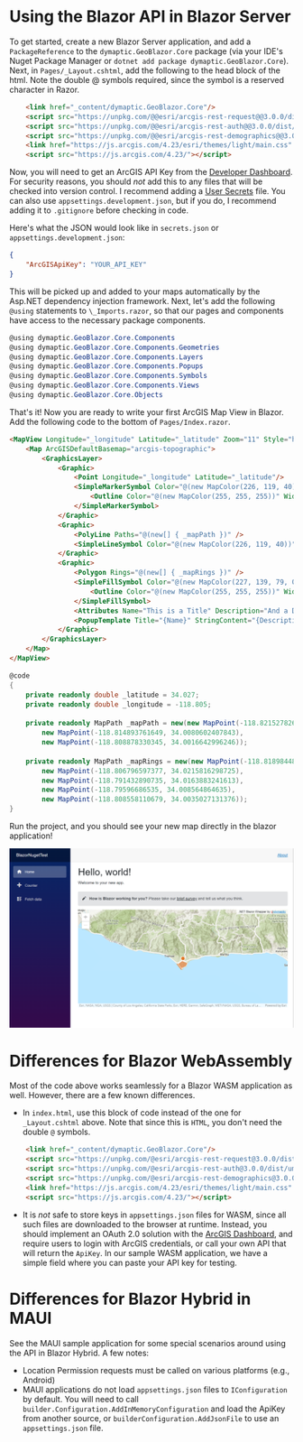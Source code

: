﻿# Using the Blazor API in Blazor Server

To get started, create a new Blazor Server application, and add a `PackageReference` to the `dymaptic.GeoBlazor.Core`
package (via your IDE's Nuget Package Manager or `dotnet add package dymaptic.GeoBlazor.Core`).
Next, in `Pages/_Layout.cshtml`, add the following to the head block of the html. Note the double @ symbols required,
since the symbol is a reserved character in Razor.

```html
    <link href="_content/dymaptic.GeoBlazor.Core"/>
    <script src="https://unpkg.com/@@esri/arcgis-rest-request@@3.0.0/dist/umd/request.umd.js"></script>
    <script src="https://unpkg.com/@@esri/arcgis-rest-auth@@3.0.0/dist/umd/auth.umd.js"></script>
    <script src="https://unpkg.com/@@esri/arcgis-rest-demographics@@3.0.0/dist/umd/demographics.umd.js"></script>
    <link href="https://js.arcgis.com/4.23/esri/themes/light/main.css" rel="stylesheet"/>
    <script src="https://js.arcgis.com/4.23/"></script>
```

Now, you will need to get an ArcGIS API Key from the [Developer Dashboard](https://developers.arcgis.com/dashboard/).
For security reasons, you should _not_ add this to any files that will be checked into version control.
I recommend adding a [User Secrets](https://docs.microsoft.com/en-us/aspnet/core/security/app-secrets?view=aspnetcore-6.0&tabs=windows) file.
You can also use `appsettings.development.json`, but if you do, I recommend adding it to `.gitignore` before checking in code.

Here's what the JSON would look like in `secrets.json` or `appsettings.development.json`:

```json
{
    "ArcGISApiKey": "YOUR_API_KEY"
}
```

This will be picked up and added to your maps automatically by the Asp.NET dependency injection framework.
Next, let's add the following `@using` statements to `\_Imports.razor`, so that our pages and components have access to
the necessary package components.

```csharp
@using dymaptic.GeoBlazor.Core.Components
@using dymaptic.GeoBlazor.Core.Components.Geometries
@using dymaptic.GeoBlazor.Core.Components.Layers
@using dymaptic.GeoBlazor.Core.Components.Popups
@using dymaptic.GeoBlazor.Core.Components.Symbols
@using dymaptic.GeoBlazor.Core.Components.Views
@using dymaptic.GeoBlazor.Core.Objects
```

That's it! Now you are ready to write your first ArcGIS Map View in Blazor. Add the following code to the bottom of `Pages/Index.razor`.

```html
<MapView Longitude="_longitude" Latitude="_latitude" Zoom="11" Style="height: 400px; width: 100%;">
    <Map ArcGISDefaultBasemap="arcgis-topographic">
        <GraphicsLayer>
            <Graphic>
                <Point Longitude="_longitude" Latitude="_latitude"/>
                <SimpleMarkerSymbol Color="@(new MapColor(226, 119, 40))">
                    <Outline Color="@(new MapColor(255, 255, 255))" Width="1"/>
                </SimpleMarkerSymbol>
            </Graphic>
            <Graphic>
                <PolyLine Paths="@(new[] { _mapPath })" />
                <SimpleLineSymbol Color="@(new MapColor(226, 119, 40))" Width="2"/>
            </Graphic>
            <Graphic>
                <Polygon Rings="@(new[] { _mapRings })" />
                <SimpleFillSymbol Color="@(new MapColor(227, 139, 79, 0.8))">
                    <Outline Color="@(new MapColor(255, 255, 255))" Width="1"/>
                </SimpleFillSymbol>
                <Attributes Name="This is a Title" Description="And a Description"/>
                <PopupTemplate Title="{Name}" StringContent="{Description}"/>
            </Graphic>
        </GraphicsLayer>
    </Map>
</MapView>
```

```csharp
@code
{
    private readonly double _latitude = 34.027; 
    private readonly double _longitude = -118.805;
  
    private readonly MapPath _mapPath = new(new MapPoint(-118.821527826096, 34.0139576938577),  
        new MapPoint(-118.814893761649, 34.0080602407843),
        new MapPoint(-118.808878330345, 34.0016642996246));
  
    private readonly MapPath _mapRings = new(new MapPoint(-118.818984489994, 34.0137559967283),
        new MapPoint(-118.806796597377, 34.0215816298725),
        new MapPoint(-118.791432890735, 34.0163883241613),
        new MapPoint(-118.79596686535, 34.008564864635),
        new MapPoint(-118.808558110679, 34.0035027131376));
}
```

Run the project, and you should see your new map directly in the blazor application!

<img src="sample1.png" width="600" />

# Differences for Blazor WebAssembly

Most of the code above works seamlessly for a Blazor WASM application as well. However, there are a few known differences.

- In `index.html`, use this block of code instead of the one for `_Layout.cshtml` above. Note that since this is `HTML`,
  you don't need the double `@` symbols.

```html
    <link href="_content/dymaptic.GeoBlazor.Core"/>
    <script src="https://unpkg.com/@esri/arcgis-rest-request@3.0.0/dist/umd/request.umd.js"></script>
    <script src="https://unpkg.com/@esri/arcgis-rest-auth@3.0.0/dist/umd/auth.umd.js"></script>
    <script src="https://unpkg.com/@esri/arcgis-rest-demographics@3.0.0/dist/umd/demographics.umd.js"></script>
    <link href="https://js.arcgis.com/4.23/esri/themes/light/main.css" rel="stylesheet"/>
    <script src="https://js.arcgis.com/4.23/"></script>
```

- It is _not_ safe to store keys in `appsettings.json` files for WASM, since all such files are downloaded to the browser
  at runtime. Instead, you should implement an OAuth 2.0 solution with the
  [ArcGIS Dashboard](https://developers.arcgis.com/applications/), and require users to login with ArcGIS credentials,
  or call your own API that will return the `ApiKey`. In our sample WASM application, we have a simple field where you
  can paste your API key for testing.

# Differences for Blazor Hybrid in MAUI

See the MAUI sample application for some special scenarios around using the API in Blazor Hybrid. A few notes:

- Location Permission requests must be called on various platforms (e.g., Android)
- MAUI applications do not load `appsettings.json` files to `IConfiguration` by default. You will need to call
  `builder.Configuration.AddInMemoryConfiguration` and load the ApiKey from another source, or
  `builderConfiguration.AddJsonFile` to use an `appsettings.json` file.
